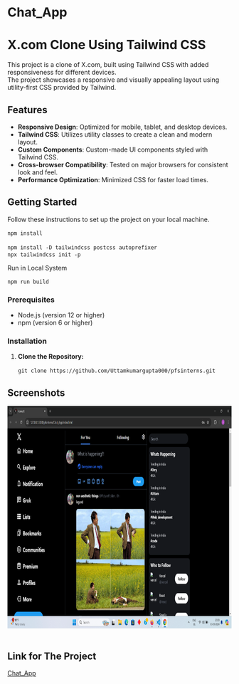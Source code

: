 # Chat_App

# X.com Clone Using Tailwind CSS

This project is a clone of X.com, built using Tailwind CSS with added responsiveness for different devices. <br>
The project showcases a responsive and visually appealing layout using utility-first CSS provided by Tailwind. <br>

## Features

- **Responsive Design**: Optimized for mobile, tablet, and desktop devices.
- **Tailwind CSS**: Utilizes utility classes to create a clean and modern layout.
- **Custom Components**: Custom-made UI components styled with Tailwind CSS.
- **Cross-browser Compatibility**: Tested on major browsers for consistent look and feel.
- **Performance Optimization**: Minimized CSS for faster load times.

## Getting Started

Follow these instructions to set up the project on your local machine.

    npm install

    npm install -D tailwindcss postcss autoprefixer
    npx tailwindcss init -p

   Run in Local System

    npm run build



### Prerequisites

- Node.js (version 12 or higher)
- npm (version 6 or higher)

### Installation

1. **Clone the Repository:**
 
    ```git clone https://github.com/Uttamkumargupta000/pfsinterns.git```


## Screenshots

   <img src="Images/pic1.png" width="900px" height="500px">
   <br> <br>



## Link for The Project 

[Chat_App](https://github.com/Uttamkumargupta000/pfsinterns/tree/main/Chat_App)